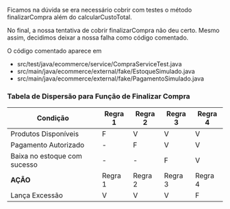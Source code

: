 Ficamos na dúvida se era necessário cobrir com testes o método finalizarCompra além do calcularCustoTotal.

No final, a nossa tentativa de cobrir finalizarCompra não deu certo. Mesmo assim, decidimos deixar a nossa falha como código comentado. 

O código comentado aparece em
- src/test/java/ecommerce/service/CompraServiceTest.java
- src/main/java/ecommerce/external/fake/EstoqueSimulado.java
- src/main/java/ecommerce/external/fake/PagamentoSimulado.java

### Tabela de Dispersão para Função de Finalizar Compra

| **Condição**                 | Regra 1 | Regra 2 | Regra 3 | Regra 4 |
|------------------------------|---------|---------|---------|---------|
| Produtos Disponíveis         | F       | V       | V       | V       |
| Pagamento Autorizado         | -       | F       | V       | V       |
| Baixa no estoque com sucesso | -       | -       | F       | V       |
| **AÇÃO**                     | Regra 1 | Regra 2 | Regra 3 | Regra 4 |
| Lança Excessão               | V       | V       | V       | F       |
